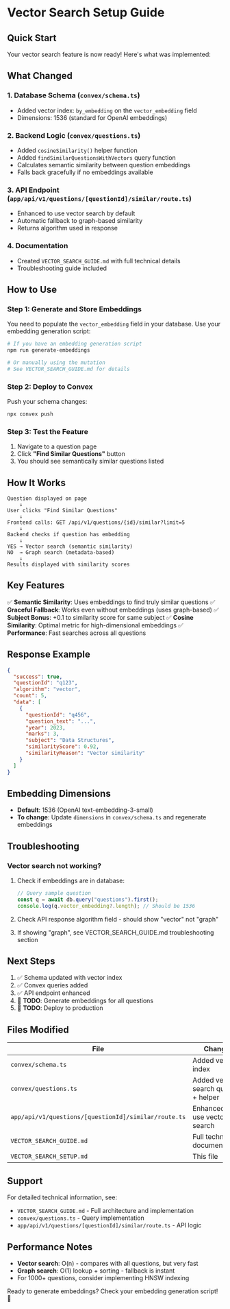 # Vector Search Setup Guide

## Quick Start

Your vector search feature is now ready! Here's what was implemented:

## What Changed

### 1. **Database Schema** (`convex/schema.ts`)
- Added vector index: `by_embedding` on the `vector_embedding` field
- Dimensions: 1536 (standard for OpenAI embeddings)

### 2. **Backend Logic** (`convex/questions.ts`)
- Added `cosineSimilarity()` helper function
- Added `findSimilarQuestionsWithVectors` query function
- Calculates semantic similarity between question embeddings
- Falls back gracefully if no embeddings available

### 3. **API Endpoint** (`app/api/v1/questions/[questionId]/similar/route.ts`)
- Enhanced to use vector search by default
- Automatic fallback to graph-based similarity
- Returns algorithm used in response

### 4. **Documentation**
- Created `VECTOR_SEARCH_GUIDE.md` with full technical details
- Troubleshooting guide included

## How to Use

### Step 1: Generate and Store Embeddings

You need to populate the `vector_embedding` field in your database. Use your embedding generation script:

```bash
# If you have an embedding generation script
npm run generate-embeddings

# Or manually using the mutation
# See VECTOR_SEARCH_GUIDE.md for details
```

### Step 2: Deploy to Convex

Push your schema changes:

```bash
npx convex push
```

### Step 3: Test the Feature

1. Navigate to a question page
2. Click **"Find Similar Questions"** button
3. You should see semantically similar questions listed

## How It Works

```
Question displayed on page
    ↓
User clicks "Find Similar Questions"
    ↓
Frontend calls: GET /api/v1/questions/{id}/similar?limit=5
    ↓
Backend checks if question has embedding
    ↓
YES → Vector search (semantic similarity)
NO  → Graph search (metadata-based)
    ↓
Results displayed with similarity scores
```

## Key Features

✅ **Semantic Similarity**: Uses embeddings to find truly similar questions
✅ **Graceful Fallback**: Works even without embeddings (uses graph-based)
✅ **Subject Bonus**: +0.1 to similarity score for same subject
✅ **Cosine Similarity**: Optimal metric for high-dimensional embeddings
✅ **Performance**: Fast searches across all questions

## Response Example

```json
{
  "success": true,
  "questionId": "q123",
  "algorithm": "vector",
  "count": 5,
  "data": [
    {
      "questionId": "q456",
      "question_text": "...",
      "year": 2023,
      "marks": 3,
      "subject": "Data Structures",
      "similarityScore": 0.92,
      "similarityReason": "Vector similarity"
    }
  ]
}
```

## Embedding Dimensions

- **Default**: 1536 (OpenAI text-embedding-3-small)
- **To change**: Update `dimensions` in `convex/schema.ts` and regenerate embeddings

## Troubleshooting

### Vector search not working?

1. Check if embeddings are in database:
   ```typescript
   // Query sample question
   const q = await db.query("questions").first();
   console.log(q.vector_embedding?.length); // Should be 1536
   ```

2. Check API response algorithm field - should show "vector" not "graph"

3. If showing "graph", see VECTOR_SEARCH_GUIDE.md troubleshooting section

## Next Steps

1. ✅ Schema updated with vector index
2. ✅ Convex queries added
3. ✅ API endpoint enhanced
4. 🔄 **TODO**: Generate embeddings for all questions
5. 🔄 **TODO**: Deploy to production

## Files Modified

| File | Change |
|------|--------|
| `convex/schema.ts` | Added vector index |
| `convex/questions.ts` | Added vector search query + helper |
| `app/api/v1/questions/[questionId]/similar/route.ts` | Enhanced to use vector search |
| `VECTOR_SEARCH_GUIDE.md` | Full technical documentation |
| `VECTOR_SEARCH_SETUP.md` | This file |

## Support

For detailed technical information, see:
- `VECTOR_SEARCH_GUIDE.md` - Full architecture and implementation
- `convex/questions.ts` - Query implementation
- `app/api/v1/questions/[questionId]/similar/route.ts` - API logic

## Performance Notes

- **Vector search**: O(n) - compares with all questions, but very fast
- **Graph search**: O(1) lookup + sorting - fallback is instant
- For 1000+ questions, consider implementing HNSW indexing

Ready to generate embeddings? Check your embedding generation script! 🚀
